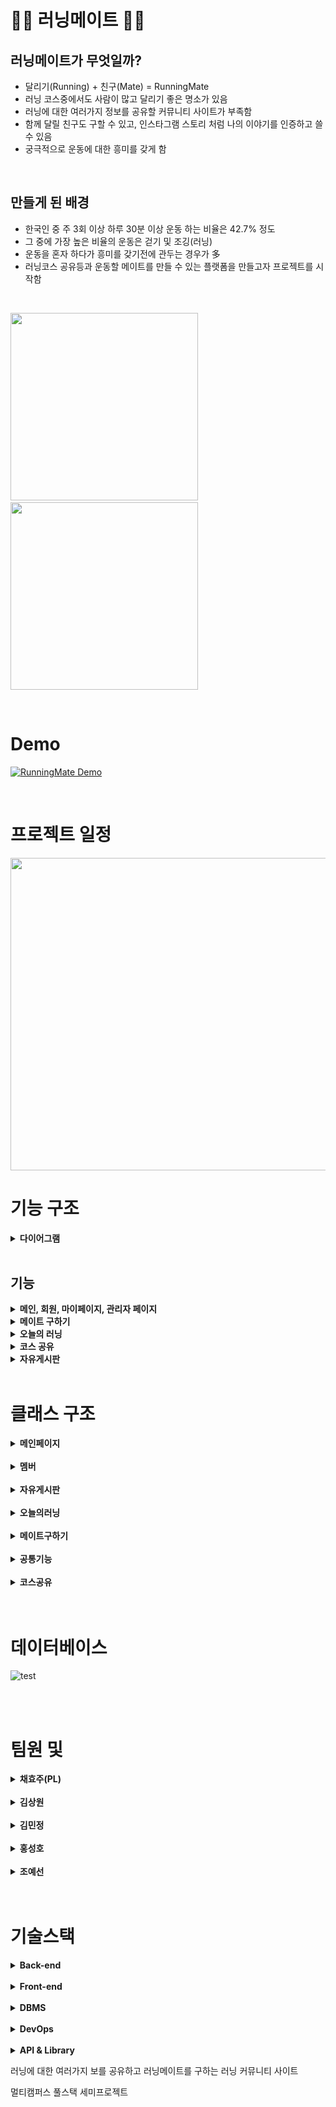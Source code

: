 # 🏃‍♂ 러닝메이트 🏃‍♀

## 러닝메이트가 무엇일까?
- 달리기(Running) + 친구(Mate) = RunningMate
- 러닝 코스중에서도 사람이 많고 달리기 좋은 명소가 있음
- 러닝에 대한 여러가지 정보를 공유할 커뮤니티 사이트가 부족함
- 함께 달릴 친구도 구할 수 있고, 인스타그램 스토리 처럼 나의 이야기를 인증하고 쓸 수 있음
- 궁극적으로 운동에 대한 흥미를 갖게 함

<br>

## 만들게 된 배경
- 한국인 중 주 3회 이상 하루 30분 이상 운동 하는 비율은 42.7% 정도
- 그 중에 가장 높은 비율의 운동은 걷기 및 조깅(러닝)
- 운동을 혼자 하다가 흥미를 갖기전에 관두는 경우가 多
- 러닝코스 공유등과 운동할 메이트를 만들 수 있는 플랫폼을 만들고자 프로젝트를 시작함

<br>

<img src="images/image101.PNG" width="300" height="300"/>&ensp;&ensp;&ensp;&ensp;&ensp;<img src="images/image100.PNG" width="300" height="300"/>

<br>

# Demo
[![RunningMate Demo](images/image102.PNG)](https://www.youtube.com/watch?v=7uexY16tpgA&t=225s)

<br>

# 프로젝트 일정

<img src="images/image103.PNG" width="800" height="500"/>

<br>

# 기능 구조

<details><summary> <b>다이어그램</b> </summary>
<br>
  
![test](images/diagram.PNG)
  
<br>

</details>

<br>

## 기능
<details><summary> <b>메인, 회원, 마이페이지, 관리자 페이지</b> </summary>

<img src="images/image10.png"/>

</details>

<details><summary> <b>메이트 구하기</b> </summary>

<img src="images/image11.png"/>
 
</details>

<details><summary> <b>오늘의 러닝</b> </summary>

<img src="images/image13.png"/>

</details>

<details><summary> <b>코스 공유</b> </summary>

<img src="images/image14.png"/>

</details>

<details><summary> <b>자유게시판</b> </summary>

<img src="images/image15.png"/>
 
</details>

<br>

# 클래스 구조

<details><summary> <b>메인페이지</b> </summary>

<img src="images/Main.PNG" width="100%" height="100%"/>

</details>
<br>

<details><summary> <b>멤버</b> </summary>

<img src="images/Member.PNG" width="100%" height="100%"/>

</details>
<br>

<details><summary> <b>자유게시판</b> </summary>

<img src="images/FBboard.PNG" width="100%" height="100%"/>

</details>
<br>

<details><summary> <b>오늘의러닝</b> </summary>

<img src="images/Today.PNG" width="100%" height="100%"/>

</details>
<br>

<details><summary> <b>메이트구하기</b> </summary>

<img src="images/Mate.PNG" width="100%" height="100%"/>

</details>
<br>

<details><summary> <b>공통기능</b> </summary>

<img src="images/Sub.PNG" width="100%" height="100%"/>

</details>
<br>

<details><summary> <b>코스공유</b> </summary>

<img src="images/Route.PNG" width="100%" height="100%"/>

</details>
<br>

<br>

# 데이터베이스

![test](images/Picture1.png)

<br>
<br>

# 팀원 및 

<details><summary> <b>채효주(PL)</b> </summary>

* 로그인, 회원가입 CRUD 구현
* 마이페이지 JSP 디자인 설계 및 구현
* 내가 쓴 글 보기
* 회원목록 조회 / 회원 강제 탈퇴
* 신고목록 조회 및 해당 게시물 삭제

</details>
<br>

<details><summary> <b>김상원</b> </summary>

* 메인페이지 JSP 디자인 설계 및 구현
* 최고의 러너 구현(오늘의 러닝) / 번개모임 미리보기
* 자유게시판 CRUD 페이징리스트 구현
* CKEditor5 으로 게시판 구현
* 게시글 검색 기능( 제목, 작성자 , 내용) 
* 댓글 front 구성 설계 및 구현

</details>
<br>

<details><summary> <b>김민정</b> </summary>

* 오늘의 러닝 JSP 구성 설계 및 구현
* 오늘의 러닝 CRUD 페이징 구현
* 게시물 썸네일 기능 구현
* CKEditor5으로 게시물 구현
* 게시물 검색 기능 (제목, 작성자, 내용)

</details>
<br>

<details><summary> <b>홍성호</b> </summary>

* 러닝메이트 구하기 JSP 구성 설계 및 구현
* 번개, 소모임 게시물 CRUD
* 번개 참여 기능, 참여자 리스트 기능
* 게시물 검색 기능(게시물 종류, 제목 등) 
* Kakao map api 사용 : 현재 위치 정보, 지도로 보기 등 구현
  
</details>
<br>

<details><summary> <b>조예선</b> </summary> 

* “나처럼 달려” JSP 구성 설계 및 구현
* “나처럼 달려” 게시물 CRUD 페이징 구현
* CKEditor5 으로 게시물 구현
* Mapbox api 사용하여 코스 그리기
* 전체 댓글 기능 CRUD
* 전체 좋아요, 신고 DB 설계 및 구현

</details>
<br>
<br>

# 기술스택

<details><summary> <b>Back-end</b> </summary>

* JAVA SE-11
* Spring Boot
* Spring MVC
* Tomcat

</details>
<br>

<details><summary> <b>Front-end</b> </summary>

* HTML5
* CSS
* JavaScript
* jQuery
* BootStrap5

</details>
<br>

<details><summary> <b>DBMS</b> </summary>

* MySQL

</details>
<br>

<details><summary> <b>DevOps</b> </summary>

* Git/GitHub
* Naver Works
* oven.app
* erdcloud
* googleSheet

</details>
<br>

<details><summary> <b>API & Library</b> </summary>

* API Docs - mapbox
* Kakao API - KakaoMap
* Ck Editor  
  
</details>

러닝에 대한 여러가지  보를 공유하고
러닝메이트를 구하는 러닝 커뮤니티 사이트


멀티캠퍼스 풀스택 세미프로젝트 
